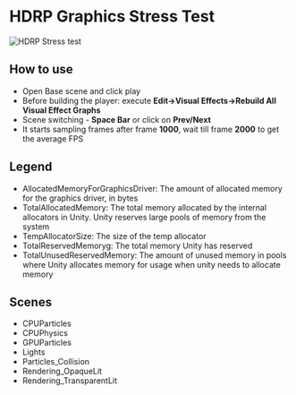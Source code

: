# HDRP Graphics Stress Test
![HDRP Stress test](https://i.imgur.com/JLpMwqL.png)  
## How to use  
- Open Base scene and click play  
- Before building the player: execute **Edit->Visual Effects->Rebuild All Visual Effect Graphs**  
- Scene switching - **Space Bar** or click on **Prev/Next**  
- It starts sampling frames after frame **1000**, wait till frame **2000** to get the average FPS  
## Legend
- AllocatedMemoryForGraphicsDriver: The amount of allocated memory for the graphics driver, in bytes  
- TotalAllocatedMemory: The total memory allocated by the internal allocators in Unity. Unity reserves large pools of memory from the system  
- TempAllocatorSize: The size of the temp allocator  
- TotalReservedMemoryg: The total memory Unity has reserved  
- TotalUnusedReservedMemory: The amount of unused memory in pools where Unity allocates memory for usage when unity needs to allocate memory  
## Scenes
- CPUParticles
- CPUPhysics
- GPUParticles
- Lights
- Particles_Collision
- Rendering_OpaqueLit
- Rendering_TransparentLit


